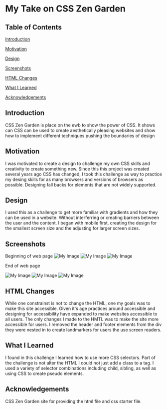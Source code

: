 # My Take on CSS Zen Garden

## Table of Contents
[Introduction](#Introduction)

[Motivation](#Motivation)

[Design](#Design)

[Screenshots](#Screenshots)

[HTML Changes](#HTML-Changes)

[What I Learned](#What-I-Learned)

[Acknowledgements](#Acknowledgements)

## Introduction

CSS Zen Garden is place on the ewb to show the power of CSS. It shows can CSS can be used to create aesthetically pleasing websites and show how to implement different techniques pushing the boundaries of design 

## Motivation

I was motivated to create a design to challenge my own CSS skills and creativity to create something new. Since this this project was created several years ago CSS has changed, I took this challenge as way to practice my desing skills for as many browsers and versions of browsers as possible. Designing fall backs for elements that are not widely supported.

## Design

I used this as a challenge to get more familiar with gradients and how they can be used in a website. Without interferring or creating barriers between the user and the content. I began with mobile first, creating the design for the smallest screen size and the adjusting for larger screen sizes.

## Screenshots

Beginning of web page
![My Image](images/top_sm.png) ![My Image](images/top_med.png) ![My Image](images/top_lrg.png)

End of web page

![My Image](images/bottom_sm.png) ![My Image](images/bottom_med.png) ![My Image](images/bottom_lrg.png)



## HTML Changes

While one constrainst is not to change the HTML, one my goals was to make this site accessible. Given it's age practices around accessible and designing for accessibility have expanded to make websites accessible to all users. The only changes I made to the HMTL was to make the site more accessible for users. I removed the header and footer elements from the div they were nested in to create landmarkers for users the use screen readers.

## What I Learned
I found in this challenge I learned how to use more CSS selectors. Part of the challenge is not alter the HTML I could not just add a class to a tag. I used a variety of selector combinations including child, sibling, as well as using CSS to create pseudo elements.

## Acknowledgements
CSS Zen Garden site for providing the html file and css starter file.